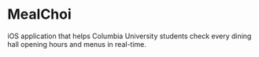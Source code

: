 # MealChoi
iOS application that helps Columbia University students check every dining hall opening hours and menus in real-time.
